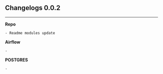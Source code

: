 ## Changelogs 0.0.2
---


**Repo**
```
- Readme modules update

```


**Airflow**
```
- 
```




**POSTGRES**
```
- 
```
